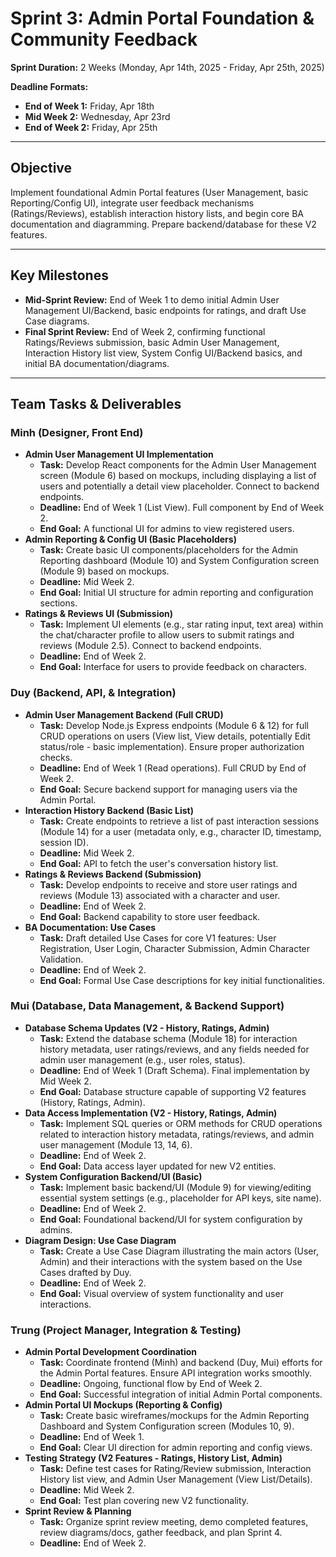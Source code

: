 # Sprint 3: Admin Portal Foundation & Community Feedback

**Sprint Duration:** 2 Weeks (Monday, Apr 14th, 2025 - Friday, Apr 25th, 2025)

**Deadline Formats:**
* **End of Week 1:** Friday, Apr 18th
* **Mid Week 2:** Wednesday, Apr 23rd
* **End of Week 2:** Friday, Apr 25th

---

## Objective
Implement foundational Admin Portal features (User Management, basic Reporting/Config UI), integrate user feedback mechanisms (Ratings/Reviews), establish interaction history lists, and begin core BA documentation and diagramming. Prepare backend/database for these V2 features.

---

## Key Milestones
* **Mid-Sprint Review:** End of Week 1 to demo initial Admin User Management UI/Backend, basic endpoints for ratings, and draft Use Case diagrams.
* **Final Sprint Review:** End of Week 2, confirming functional Ratings/Reviews submission, basic Admin User Management, Interaction History list view, System Config UI/Backend basics, and initial BA documentation/diagrams.

---

## Team Tasks & Deliverables

### Minh (Designer, Front End)
* **Admin User Management UI Implementation**
    * **Task:** Develop React components for the Admin User Management screen (Module 6) based on mockups, including displaying a list of users and potentially a detail view placeholder. Connect to backend endpoints.
    * **Deadline:** End of Week 1 (List View). Full component by End of Week 2.
    * **End Goal:** A functional UI for admins to view registered users.
* **Admin Reporting & Config UI (Basic Placeholders)**
    * **Task:** Create basic UI components/placeholders for the Admin Reporting dashboard (Module 10) and System Configuration screen (Module 9) based on mockups.
    * **Deadline:** Mid Week 2.
    * **End Goal:** Initial UI structure for admin reporting and configuration sections.
* **Ratings & Reviews UI (Submission)**
    * **Task:** Implement UI elements (e.g., star rating input, text area) within the chat/character profile to allow users to submit ratings and reviews (Module 2.5). Connect to backend endpoints.
    * **Deadline:** End of Week 2.
    * **End Goal:** Interface for users to provide feedback on characters.

### Duy (Backend, API, & Integration)
* **Admin User Management Backend (Full CRUD)**
    * **Task:** Develop Node.js Express endpoints (Module 6 & 12) for full CRUD operations on users (View list, View details, potentially Edit status/role - basic implementation). Ensure proper authorization checks.
    * **Deadline:** End of Week 1 (Read operations). Full CRUD by End of Week 2.
    * **End Goal:** Secure backend support for managing users via the Admin Portal.
* **Interaction History Backend (Basic List)**
    * **Task:** Create endpoints to retrieve a list of past interaction sessions (Module 14) for a user (metadata only, e.g., character ID, timestamp, session ID).
    * **Deadline:** Mid Week 2.
    * **End Goal:** API to fetch the user's conversation history list.
* **Ratings & Reviews Backend (Submission)**
    * **Task:** Develop endpoints to receive and store user ratings and reviews (Module 13) associated with a character and user.
    * **Deadline:** End of Week 2.
    * **End Goal:** Backend capability to store user feedback.
* **BA Documentation: Use Cases**
    * **Task:** Draft detailed Use Cases for core V1 features: User Registration, User Login, Character Submission, Admin Character Validation.
    * **Deadline:** End of Week 2.
    * **End Goal:** Formal Use Case descriptions for key initial functionalities.

### Mui (Database, Data Management, & Backend Support)
* **Database Schema Updates (V2 - History, Ratings, Admin)**
    * **Task:** Extend the database schema (Module 18) for interaction history metadata, user ratings/reviews, and any fields needed for admin user management (e.g., user roles, status).
    * **Deadline:** End of Week 1 (Draft Schema). Final implementation by Mid Week 2.
    * **End Goal:** Database structure capable of supporting V2 features (History, Ratings, Admin).
* **Data Access Implementation (V2 - History, Ratings, Admin)**
    * **Task:** Implement SQL queries or ORM methods for CRUD operations related to interaction history metadata, ratings/reviews, and admin user management (Module 13, 14, 6).
    * **Deadline:** End of Week 2.
    * **End Goal:** Data access layer updated for new V2 entities.
* **System Configuration Backend/UI (Basic)**
    * **Task:** Implement basic backend/UI (Module 9) for viewing/editing essential system settings (e.g., placeholder for API keys, site name).
    * **Deadline:** End of Week 2.
    * **End Goal:** Foundational backend/UI for system configuration by admins.
* **Diagram Design: Use Case Diagram**
    * **Task:** Create a Use Case Diagram illustrating the main actors (User, Admin) and their interactions with the system based on the Use Cases drafted by Duy.
    * **Deadline:** End of Week 2.
    * **End Goal:** Visual overview of system functionality and user interactions.

### Trung (Project Manager, Integration & Testing)
* **Admin Portal Development Coordination**
    * **Task:** Coordinate frontend (Minh) and backend (Duy, Mui) efforts for the Admin Portal features. Ensure API integration works smoothly.
    * **Deadline:** Ongoing, functional flow by End of Week 2.
    * **End Goal:** Successful integration of initial Admin Portal components.
* **Admin Portal UI Mockups (Reporting & Config)**
    * **Task:** Create basic wireframes/mockups for the Admin Reporting Dashboard and System Configuration screen (Modules 10, 9).
    * **Deadline:** End of Week 1.
    * **End Goal:** Clear UI direction for admin reporting and config views.
* **Testing Strategy (V2 Features - Ratings, History List, Admin)**
    * **Task:** Define test cases for Rating/Review submission, Interaction History list view, and Admin User Management (View List/Details).
    * **Deadline:** Mid Week 2.
    * **End Goal:** Test plan covering new V2 functionality.
* **Sprint Review & Planning**
    * **Task:** Organize sprint review meeting, demo completed features, review diagrams/docs, gather feedback, and plan Sprint 4.
    * **Deadline:** End of Week 2.
